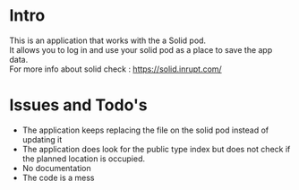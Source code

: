# Intro

This is an application that works with the a Solid pod.  
It allows you to log in and use your solid pod as a place to save the app data.  
For more info about solid check : https://solid.inrupt.com/

# Issues and Todo's

- The application keeps replacing the file on the solid pod instead of updating it
- The application does look for the public type index but does not check if the planned location is occupied.
- No documentation
- The code is a mess
